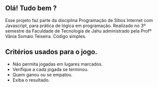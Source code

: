## Olá! Tudo bem ? 
Esse projeto faz parte da disciplina Programação de Sítios Internet com Javascript, para prática de lógica em programação.
Realizado no 3º semestre da Faculdade de Tecnologia de Jahu administrado pela Profº Vânia Somaio Teixeira.
Código simples.

## Critérios usados para o jogo.
- Não permita jogadas em lugares marcados.
- Verifique a cada jogada se terminou.
- Quem ganou ou se empatou.
- Exiba o resultado.
